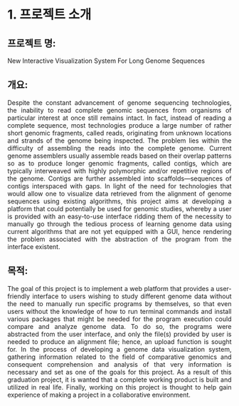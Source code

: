 # 1. 프로젝트 소개

## 프로젝트 명: 
New Interactive Visualization System For Long Genome Sequences

## 개요:
<p align="justify">Despite the constant advancement of genome sequencing technologies, the inability to read complete genomic sequences from organisms of particular interest at once still remains intact. In fact, instead of reading a complete sequence, most technologies produce a large number of rather short genomic fragments, called reads, originating from unknown locations and strands of the genome being inspected. The problem lies within the difficulty of assembling the reads into the complete genome. Current genome assemblers usually assemble reads based on their overlap patterns so as to produce longer genomic fragments, called contigs, which are typically interweaved with highly polymorphic and/or repetitive regions of the genome. Contigs are further assembled into scaffolds—sequences of contigs interspaced with gaps. In light of the need for technologies that would allow one to visualize data retrieved from the alignment of genome sequences using existing algorithms, this project aims at developing a platform that could potentially be used for genomic studies, whereby a user is provided with an easy-to-use interface ridding them of the necessity to manually go through the tedious process of learning genome data using current algorithms that are not yet equipped with a GUI, hence rendering the problem associated with the abstraction of the program from the interface existent.</p>

## 목적: 
<p align="justify"> The goal of this project is to implement a web platform that provides a user-friendly interface to users wishing to study different genome data without the need to manually run specific programs by themselves, so that even users without the knowledge of how to run terminal commands and install various packages that might be needed for the program execution could compare and analyze genome data. To do so, the programs were abstracted from the user interface, and only the file(s) provided by user is needed to produce an alignment file; hence, an upload function is sought for. In the process of developing a genome data visualization system, gathering information related to the field of comparative genomics and consequent comprehension and analysis of that very information is necessary and set as one of the goals for this project. As a result of this graduation project, it is wanted that a complete working product is built and utilized in real life. Finally, working on this project is thought to help gain experience of making a project in a collaborative environment. </p>

## 
